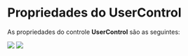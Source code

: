 # Propriedades do UserControl

As propriedades do controle **UserControl** são as seguintes:

![](http://www.gvinci.com.br/manual/usercontrol_1.zoom80.png)   ![](http://www.gvinci.com.br/manual/usercontrol_2.zoom80.png)

